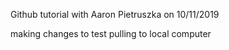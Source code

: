 Github tutorial with Aaron Pietruszka on 10/11/2019

making changes to test pulling to local computer
